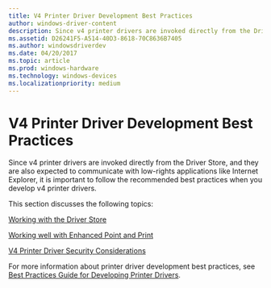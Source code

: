 ```yaml
---
title: V4 Printer Driver Development Best Practices
author: windows-driver-content
description: Since v4 printer drivers are invoked directly from the Driver Store, and they are also expected to communicate with low-rights applications like Internet Explorer, it is important to follow the recommended best practices when you develop v4 printer drivers.
ms.assetid: D26241F5-A514-40D3-8618-70C8636B7405
ms.author: windowsdriverdev
ms.date: 04/20/2017
ms.topic: article
ms.prod: windows-hardware
ms.technology: windows-devices
ms.localizationpriority: medium
---
```


# V4 Printer Driver Development Best Practices


Since v4 printer drivers are invoked directly from the Driver Store, and they are also expected to communicate with low-rights applications like Internet Explorer, it is important to follow the recommended best practices when you develop v4 printer drivers.

This section discusses the following topics:

[Working with the Driver Store](working-with-the-driver-store.md)

[Working well with Enhanced Point and Print](working-well-with-enhanced-point-and-print.md)

[V4 Printer Driver Security Considerations](v4-printer-driver-security-considerations.md)

For more information about printer driver development best practices, see [Best Practices Guide for Developing Printer Drivers](http://msdn.microsoft.com/library/windows/hardware/gg463348.aspx).

 

 




